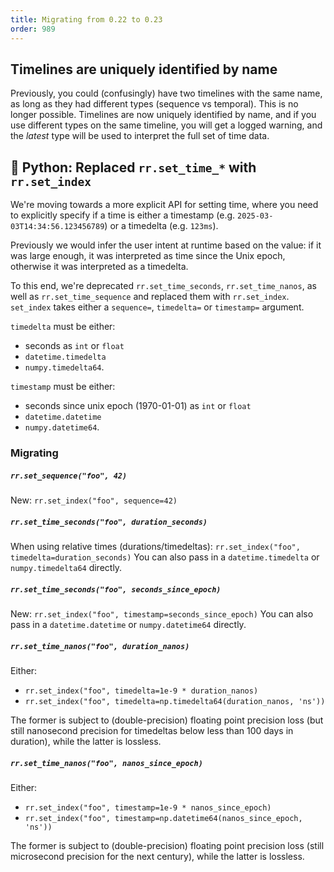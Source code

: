 ```yaml
---
title: Migrating from 0.22 to 0.23
order: 989
---
```


## Timelines are uniquely identified by name
Previously, you could (confusingly) have two timelines with the same name, as long as they had different types (sequence vs temporal).
This is no longer possible.
Timelines are now uniquely identified by name, and if you use different types on the same timeline, you will get a logged warning, and the _latest_ type will be used to interpret the full set of time data.

## 🐍 Python: Replaced `rr.set_time_*` with `rr.set_index`
We're moving towards a more explicit API for setting time, where you need to explicitly specify if a time is either a timestamp (e.g. `2025-03-03T14:34:56.123456789`) or a timedelta (e.g. `123ms`).

Previously we would infer the user intent at runtime based on the value: if it was large enough, it was interpreted as time since the Unix epoch, otherwise it was interpreted as a timedelta.

To this end, we're deprecated `rr.set_time_seconds`, `rr.set_time_nanos`, as well as `rr.set_time_sequence` and replaced them with `rr.set_index`.
`set_index` takes either a `sequence=`, `timedelta=` or `timestamp=` argument.

`timedelta` must be either:
* seconds as `int` or `float`
* `datetime.timedelta`
* `numpy.timedelta64`.

`timestamp` must be either:
* seconds since unix epoch (1970-01-01) as `int` or `float`
* `datetime.datetime`
* `numpy.datetime64`.

### Migrating
##### `rr.set_sequence("foo", 42)`
New: `rr.set_index("foo", sequence=42)`

##### `rr.set_time_seconds("foo", duration_seconds)`
When using relative times (durations/timedeltas): `rr.set_index("foo", timedelta=duration_seconds)`
You can also pass in a `datetime.timedelta` or `numpy.timedelta64` directly.

##### `rr.set_time_seconds("foo", seconds_since_epoch)`
New: `rr.set_index("foo", timestamp=seconds_since_epoch)`
You can also pass in a `datetime.datetime` or `numpy.datetime64` directly.

##### `rr.set_time_nanos("foo", duration_nanos)`
Either:
* `rr.set_index("foo", timedelta=1e-9 * duration_nanos)`
* `rr.set_index("foo", timedelta=np.timedelta64(duration_nanos, 'ns'))`

The former is subject to (double-precision) floating point precision loss (but still nanosecond precision for timedeltas below less than 100 days in duration), while the latter is lossless.

##### `rr.set_time_nanos("foo", nanos_since_epoch)`
Either:
* `rr.set_index("foo", timestamp=1e-9 * nanos_since_epoch)`
* `rr.set_index("foo", timestamp=np.datetime64(nanos_since_epoch, 'ns'))`

The former is subject to (double-precision) floating point precision loss (still microsecond precision for the next century), while the latter is lossless.

